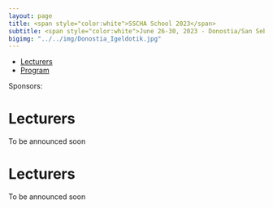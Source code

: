 ```yaml
---
layout: page
title: <span style="color:white">SSCHA School 2023</span>
subtitle: <span style="color:white">June 26-30, 2023 - Donostia/San Sebastián, Spain</span>
bigimg: "../../img/Donostia_Igeldotik.jpg"
---
```


- [Lecturers](#Lecturers)
- [Program](#Program)


Sponsors:

<a name="Lecturers"></a>
# Lecturers

To be announced soon

<a name="Program"></a>
# Lecturers

To be announced soon



